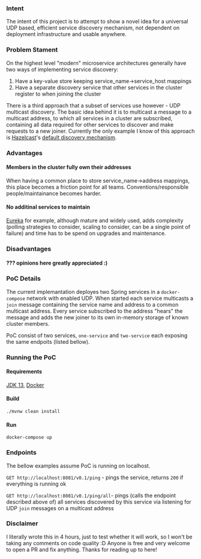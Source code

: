 ### Intent

The intent of this project is to attempt to show a novel idea for a universal UDP based, efficient service discovery mechanism, not dependent on deployment infrastructure and usable anywhere.

### Problem Stament

On the highest level "modern" microservice architectures generally have two ways of implementing service discovery:
1. Have a key-value store keeping service_name->service_host mappings
2. Have a separate discovery service that other services in the cluster register to when joining the cluster

There is a third approach that a subset of services use however - UDP multicast discovery.
The basic idea behind it is to multicast a message to a multicast address, to which all services in a cluster are subscribed, containing all data required for other services to discover and make requests to a new joiner. 
Currently the only example I know of this approach is [Hazelcast](https://hazelcast.com/)'s [default discovery mechanism](https://docs.hazelcast.com/imdg/latest/clusters/discovering-by-multicast.html).

### Advantages

#### Members in the cluster fully own their addresses
When having a common place to store service_name->address mappings, this place becomes a friction point for all teams. Conventions/responsible people/maintainance becomes harder.

#### No additinal services to maintain
[Eureka](https://github.com/Netflix/eureka) for example, although mature and widely used, adds complexity (polling strategies to consider, scaling to consider, can be a single point of failure) and time has to be spend on upgrades and maintenance.

### Disadvantages

#### ??? opinions here greatly appreciated :)

### PoC Details
The current implemantation deployes two Spring services in a `docker-compose` network with enabled UDP. When started each service multicasts a `join` message containing the service name and address to a common multicast address. Every service subscribed to the address "hears" the message and adds the new joiner to its own in-memory storage of known cluster members.

PoC consist of two services, `one-service` and `two-service` each exposing the same endpoits (listed bellow).

### Running the PoC

#### Requirements
[JDK 13](https://jdk.java.net/13/), [Docker](https://docs.docker.com/get-docker/)

#### Build
`./mvnw clean install`

#### Run
`docker-compose up`

### Endpoints

The bellow examples assume PoC is running on localhost.

`GET http://localhost:8081/v0.1/ping` - pings the service, returns `200` if everything is running ok

`GET http://localhost:8081/v0.1/ping/all`- pings (calls the endpoint described above of) all services discovered by this service via listening for UDP `join` messages on a multicast address

### Disclaimer

I literally wrote this in 4 hours, just to test whether it will work, so I won't be taking any comments on code quality :D Anyone is free and very welcome to open a PR and fix anything. Thanks for reading up to here!
